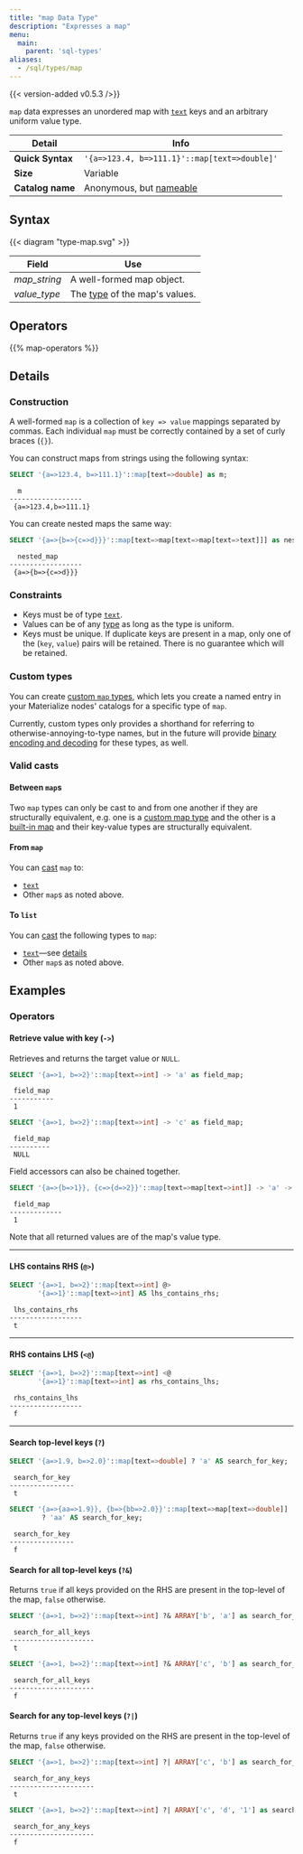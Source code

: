 ```yaml
---
title: "map Data Type"
description: "Expresses a map"
menu:
  main:
    parent: 'sql-types'
aliases:
  - /sql/types/map
---
```


{{< version-added v0.5.3 />}}

`map` data expresses an unordered map with [`text`](../text) keys and an
arbitrary uniform value type.

Detail | Info
-------|------
**Quick Syntax** | `'{a=>123.4, b=>111.1}'::map[text=>double]'`
**Size** | Variable
**Catalog name** | Anonymous, but [nameable](../../create-type)

## Syntax

{{< diagram "type-map.svg" >}}

Field | Use
------|-----
_map&lowbar;string_ | A well-formed map object.
_value&lowbar;type_ | The [type](../../types) of the map's values.

## Operators

{{% map-operators %}}

## Details

### Construction

A well-formed `map` is a collection of `key => value` mappings separated by
commas. Each individual `map` must be correctly contained by a set of curly
braces (`{}`).

You can construct maps from strings using the following syntax:
```sql
SELECT '{a=>123.4, b=>111.1}'::map[text=>double] as m;
```
```nofmt
  m
------------------
 {a=>123.4,b=>111.1}
```

You can create nested maps the same way:
```sql
SELECT '{a=>{b=>{c=>d}}}'::map[text=>map[text=>map[text=>text]]] as nested_map;
```
```nofmt
  nested_map
------------------
 {a=>{b=>{c=>d}}}
```

### Constraints

- Keys must be of type [`text`](../text).
- Values can be of any [type](../../types) as long as the type is uniform.
- Keys must be unique. If duplicate keys are present in a map, only one of the
  (`key`, `value`) pairs will be retained. There is no guarantee which will be
  retained.

### Custom types

You can create [custom `map` types](/sql/types/#custom-types), which lets you
create a named entry in your Materialize nodes' catalogs for a specific type of
`map`.

Currently, custom types only provides a shorthand for referring to
otherwise-annoying-to-type names, but in the future will provide [binary
encoding and decoding][binary] for these types, as well.

[binary]:https://github.com/MaterializeInc/materialize/issues/4628

### Valid casts

#### Between `map`s

Two `map` types can only be cast to and from one another if they are
structurally equivalent, e.g. one is a [custom map
type](/sql/types#custom-types) and the other is a [built-in
map](/sql/types#built-in-types) and their key-value types are structurally
equivalent.

#### From `map`

You can [cast](../../functions/cast) `map` to:

- [`text`](../text)
- Other `map`s as noted above.

#### To `list`

You can [cast](../../functions/cast) the following types to `map`:

- [`text`](../text)&mdash;see [details](#construction)
- Other `map`s as noted above.

## Examples

### Operators

#### Retrieve value with key (`->`)

Retrieves and returns the target value or `NULL`.

```sql
SELECT '{a=>1, b=>2}'::map[text=>int] -> 'a' as field_map;
```
```nofmt
 field_map
-----------
 1
```

```sql
SELECT '{a=>1, b=>2}'::map[text=>int] -> 'c' as field_map;
```
```nofmt
 field_map
----------
 NULL
```

Field accessors can also be chained together.

```sql
SELECT '{a=>{b=>1}}, {c=>{d=>2}}'::map[text=>map[text=>int]] -> 'a' -> 'b' as field_map;
```
```nofmt
 field_map
-------------
 1
```

Note that all returned values are of the map's value type.

<hr/>

#### LHS contains RHS (`@>`)

```sql
SELECT '{a=>1, b=>2}'::map[text=>int] @>
       '{a=>1}'::map[text=>int] AS lhs_contains_rhs;
```
```nofmt
 lhs_contains_rhs
------------------
 t
```

<hr/>

#### RHS contains LHS (`<@`)

```sql
SELECT '{a=>1, b=>2}'::map[text=>int] <@
       '{a=>1}'::map[text=>int] as rhs_contains_lhs;
```
```nofmt
 rhs_contains_lhs
------------------
 f
```

<hr/>

#### Search top-level keys (`?`)

```sql
SELECT '{a=>1.9, b=>2.0}'::map[text=>double] ? 'a' AS search_for_key;
```
```nofmt
 search_for_key
----------------
 t
```

```sql
SELECT '{a=>{aa=>1.9}}, {b=>{bb=>2.0}}'::map[text=>map[text=>double]]
        ? 'aa' AS search_for_key;
```
```nofmt
 search_for_key
----------------
 f
```

#### Search for all top-level keys (`?&`)

Returns `true` if all keys provided on the RHS are present in the top-level of
the map, `false` otherwise.

```sql
SELECT '{a=>1, b=>2}'::map[text=>int] ?& ARRAY['b', 'a'] as search_for_all_keys;
```
```nofmt
 search_for_all_keys
---------------------
 t
```

```sql
SELECT '{a=>1, b=>2}'::map[text=>int] ?& ARRAY['c', 'b'] as search_for_all_keys;
```
```nofmt
 search_for_all_keys
---------------------
 f
```

#### Search for any top-level keys (`?|`)

Returns `true` if any keys provided on the RHS are present in the top-level of
the map, `false` otherwise.

```sql
SELECT '{a=>1, b=>2}'::map[text=>int] ?| ARRAY['c', 'b'] as search_for_any_keys;
```
```nofmt
 search_for_any_keys
---------------------
 t
```

```sql
SELECT '{a=>1, b=>2}'::map[text=>int] ?| ARRAY['c', 'd', '1'] as search_for_any_keys;
```
```nofmt
 search_for_any_keys
---------------------
 f
```
